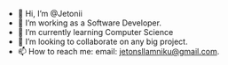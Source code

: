 - 👋 Hi, I’m @Jetonii
- 👀 I’m working as a Software Developer.
- 🌱 I’m currently learning Computer Science 
- 💞️ I’m looking to collaborate on any big project.
- 📫 How to reach me: email: jetonsllamniku@gmail.com.

<!---
Jetonii/Jetonii is a ✨ special ✨ repository because its `README.md` (this file) appears on your GitHub profile.
You can click the Preview link to take a look at your changes.
--->
